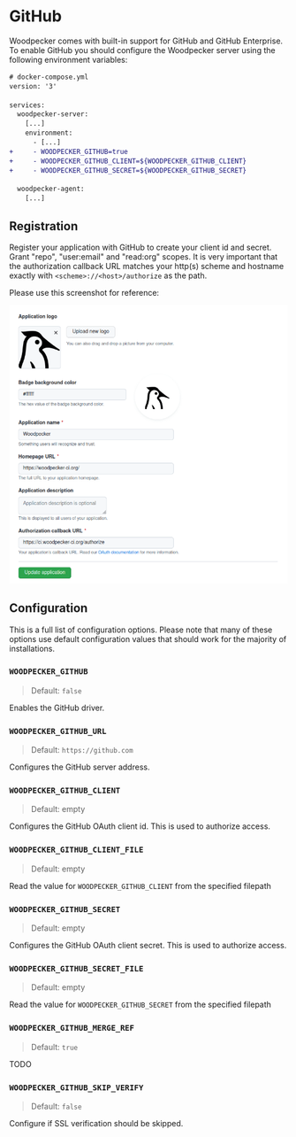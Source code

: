 # GitHub

Woodpecker comes with built-in support for GitHub and GitHub Enterprise. To enable GitHub you should configure the Woodpecker server using the following environment variables:

```diff
# docker-compose.yml
version: '3'

services:
  woodpecker-server:
    [...]
    environment:
      - [...]
+     - WOODPECKER_GITHUB=true
+     - WOODPECKER_GITHUB_CLIENT=${WOODPECKER_GITHUB_CLIENT}
+     - WOODPECKER_GITHUB_SECRET=${WOODPECKER_GITHUB_SECRET}

  woodpecker-agent:
    [...]
```

## Registration

Register your application with GitHub to create your client id and secret. Grant "repo", "user:email" and "read:org" scopes. It is very important that the authorization callback URL matches your http(s) scheme and hostname exactly with `<scheme>://<host>/authorize` as the path.

Please use this screenshot for reference:

![github oauth setup](github_oauth.png)

## Configuration

This is a full list of configuration options. Please note that many of these options use default configuration values that should work for the majority of installations.

### `WOODPECKER_GITHUB`
> Default: `false`

Enables the GitHub driver.

### `WOODPECKER_GITHUB_URL`
> Default: `https://github.com`

Configures the GitHub server address.

### `WOODPECKER_GITHUB_CLIENT`
> Default: empty

Configures the GitHub OAuth client id. This is used to authorize access.

### `WOODPECKER_GITHUB_CLIENT_FILE`
> Default: empty

Read the value for `WOODPECKER_GITHUB_CLIENT` from the specified filepath

### `WOODPECKER_GITHUB_SECRET`
> Default: empty

Configures the GitHub OAuth client secret. This is used to authorize access.

### `WOODPECKER_GITHUB_SECRET_FILE`
> Default: empty

Read the value for `WOODPECKER_GITHUB_SECRET` from the specified filepath

### `WOODPECKER_GITHUB_MERGE_REF`
> Default: `true`

TODO

### `WOODPECKER_GITHUB_SKIP_VERIFY`
> Default: `false`

Configure if SSL verification should be skipped.
